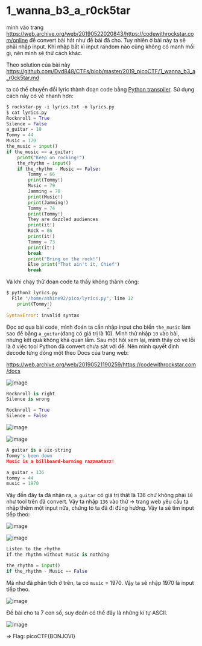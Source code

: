 # 1_wanna_b3_a_r0ck5tar

mình vào trang https://web.archive.org/web/20190522020843/https://codewithrockstar.com/online để convert bài hát như đề bài đã cho. Tuy nhiên ở bài này ta sẽ phải nhập input. Khi nhập bất kì input random nào cũng không có manh mối gì, nên mình sẽ thử cách khác.

Theo solution của bài này https://github.com/Dvd848/CTFs/blob/master/2019_picoCTF/1_wanna_b3_a_r0ck5tar.md 

ta có thể chuyển đổi lyric thành đoạn code bằng [Python transpiler](https://github.com/yanorestes/rockstar-py). Sử dụng cách này có vẻ nhanh hơn:

```python
$ rockstar-py -i lyrics.txt -o lyrics.py
$ cat lyrics.py
Rocknroll = True
Silence = False
a_guitar = 10
Tommy = 44
Music = 170
the_music = input()
if the_music == a_guitar:
    print("Keep on rocking!")
    the_rhythm = input()
    if the_rhythm - Music == False:
        Tommy = 66
        print(Tommy!)
        Music = 79
        Jamming = 78
        print(Music!)
        print(Jamming!)
        Tommy = 74
        print(Tommy!)
        They are dazzled audiences
        print(it!)
        Rock = 86
        print(it!)
        Tommy = 73
        print(it!)
        break
        print("Bring on the rock!")
        Else print("That ain't it, Chief")
        break
```

Và khi chạy thử đoạn code ta thấy không thành công:

```python
$ python3 lyrics.py
  File "/home/ashine92/pico/lyrics.py", line 12
    print(Tommy!)
               ^
SyntaxError: invalid syntax
```

Đọc sơ qua bài code, mình đoán ta cần nhập input cho biến `the_music` làm sao để bằng `a_guitar`(đang có giá trị là 10). Mình thử nhập `10` vào bài, nhưng kết quả không khả quan lắm. Sau một hồi xem lại, mình thấy có vẻ lỗi là ở việc tool Python đã convert chưa sát với đề. Nên mình quyết định decode từng dòng một theo Docs của trang web: 

https://web.archive.org/web/20190521190259/https://codewithrockstar.com/docs

![image](https://github.com/ashine92/picoCTF/assets/62413378/6f26a17a-6af7-4c4a-83d7-6003167baa88)

```python
Rocknroll is right
Silence is wrong
```

```python
Rocknroll = True
Silence = False
```

![image](https://github.com/ashine92/picoCTF/assets/62413378/fc4a4c11-6aad-4452-a64c-cb2cf99f82de)

![image](https://github.com/ashine92/picoCTF/assets/62413378/79b4a272-9dd2-48a0-892f-bba663b11108)

```python
A guitar is a six-string
Tommy's been down
Music is a billboard-burning razzmatazz!
```

```python
a_guitar = 136
tommy = 44
music = 1970
```

Vậy đến đây ta đã nhận ra, `a_guitar` có giá trị thật là 136 chứ không phải `10` như tool trên đã convert. Vậy ta nhập `136` vào thử → trang web yêu cầu ta nhập thêm một input nữa, chứng tỏ ta đã đi đúng hướng. Vậy ta sẽ tìm input tiếp theo:

![image](https://github.com/ashine92/picoCTF/assets/62413378/e3d23ccb-3f20-4079-967c-776729858460)

![image](https://github.com/ashine92/picoCTF/assets/62413378/7cf426de-377b-4135-8c4e-a279af23e8cb)

```python
Listen to the rhythm
If the rhythm without Music is nothing
```

```python
the_rhythm = input()
if the_rhythm - Music == False
```

Mà như đã phân tích ở trên, ta có `music` = 1970. Vậy ta sẽ nhập 1970 là input tiếp theo.

![image](https://github.com/ashine92/picoCTF/assets/62413378/04e92af2-e67f-40d1-9410-c403ee047220)

Đề bài cho ta 7 con số, suy đoán có thể đây là những kí tự ASCII.

![image](https://github.com/ashine92/picoCTF/assets/62413378/fb780f93-d2e5-4401-a4dd-eb372d1be2a4)

⇒ Flag: picoCTF{BONJOVI}
